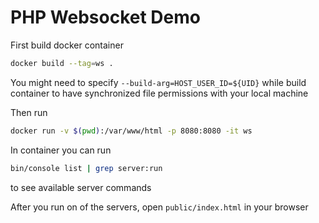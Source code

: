 PHP Websocket Demo
==================

First build docker container
```bash
docker build --tag=ws .
```

You might need to specify `--build-arg=HOST_USER_ID=${UID}` 
while build container to have synchronized file permissions with your local machine

Then run
```bash
docker run -v $(pwd):/var/www/html -p 8080:8080 -it ws
```

In container you can run
```bash
bin/console list | grep server:run
```
to see available server commands

After you run on of the servers, open `public/index.html` in your browser